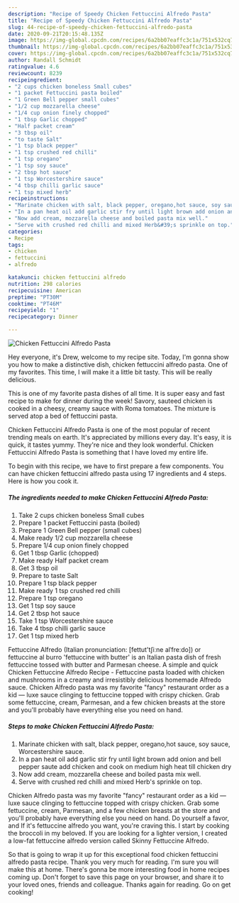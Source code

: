 ```yaml
---
description: "Recipe of Speedy Chicken Fettuccini Alfredo Pasta"
title: "Recipe of Speedy Chicken Fettuccini Alfredo Pasta"
slug: 44-recipe-of-speedy-chicken-fettuccini-alfredo-pasta
date: 2020-09-21T20:15:48.135Z
image: https://img-global.cpcdn.com/recipes/6a2bb07eaffc3c1a/751x532cq70/chicken-fettuccini-alfredo-pasta-recipe-main-photo.jpg
thumbnail: https://img-global.cpcdn.com/recipes/6a2bb07eaffc3c1a/751x532cq70/chicken-fettuccini-alfredo-pasta-recipe-main-photo.jpg
cover: https://img-global.cpcdn.com/recipes/6a2bb07eaffc3c1a/751x532cq70/chicken-fettuccini-alfredo-pasta-recipe-main-photo.jpg
author: Randall Schmidt
ratingvalue: 4.6
reviewcount: 8239
recipeingredient:
- "2 cups chicken boneless Small cubes"
- "1 packet Fettuccini pasta boiled"
- "1 Green Bell pepper small cubes"
- "1/2 cup mozzarella cheese"
- "1/4 cup onion finely chopped"
- "1 tbsp Garlic chopped"
- "Half packet cream"
- "3 tbsp oil"
- "to taste Salt"
- "1 tsp black pepper"
- "1 tsp crushed red chilli"
- "1 tsp oregano"
- "1 tsp soy sauce"
- "2 tbsp hot sauce"
- "1 tsp Worcestershire sauce"
- "4 tbsp chilli garlic sauce"
- "1 tsp mixed herb"
recipeinstructions:
- "Marinate chicken with salt, black pepper, oregano,hot sauce, soy sauce, Worcestershire sauce."
- "In a pan heat oil add garlic stir fry until light brown add onion and bell pepper saute add chicken and cook on medium high heat till chicken dry"
- "Now add cream, mozzarella cheese and boiled pasta mix well."
- "Serve with crushed red chilli and mixed Herb&#39;s sprinkle on top."
categories:
- Recipe
tags:
- chicken
- fettuccini
- alfredo

katakunci: chicken fettuccini alfredo 
nutrition: 298 calories
recipecuisine: American
preptime: "PT30M"
cooktime: "PT46M"
recipeyield: "1"
recipecategory: Dinner

---
```



![Chicken Fettuccini Alfredo Pasta](https://img-global.cpcdn.com/recipes/6a2bb07eaffc3c1a/751x532cq70/chicken-fettuccini-alfredo-pasta-recipe-main-photo.jpg)

Hey everyone, it's Drew, welcome to my recipe site. Today, I'm gonna show you how to make a distinctive dish, chicken fettuccini alfredo pasta. One of my favorites. This time, I will make it a little bit tasty. This will be really delicious.

This is one of my favorite pasta dishes of all time. It is super easy and fast recipe to make for dinner during the week! Savory, sauteed chicken is cooked in a cheesy, creamy sauce with Roma tomatoes. The mixture is served atop a bed of fettuccini pasta.

Chicken Fettuccini Alfredo Pasta is one of the most popular of recent trending meals on earth. It's appreciated by millions every day. It's easy, it is quick, it tastes yummy. They're nice and they look wonderful. Chicken Fettuccini Alfredo Pasta is something that I have loved my entire life.


To begin with this recipe, we have to first prepare a few components. You can have chicken fettuccini alfredo pasta using 17 ingredients and 4 steps. Here is how you cook it.

<!--inarticleads1-->

##### The ingredients needed to make Chicken Fettuccini Alfredo Pasta:

1. Take 2 cups chicken boneless Small cubes
1. Prepare 1 packet Fettuccini pasta (boiled)
1. Prepare 1 Green Bell pepper (small cubes)
1. Make ready 1/2 cup mozzarella cheese
1. Prepare 1/4 cup onion finely chopped
1. Get 1 tbsp Garlic (chopped)
1. Make ready Half packet cream
1. Get 3 tbsp oil
1. Prepare to taste Salt
1. Prepare 1 tsp black pepper
1. Make ready 1 tsp crushed red chilli
1. Prepare 1 tsp oregano
1. Get 1 tsp soy sauce
1. Get 2 tbsp hot sauce
1. Take 1 tsp Worcestershire sauce
1. Take 4 tbsp chilli garlic sauce
1. Get 1 tsp mixed herb


Fettuccine Alfredo (Italian pronunciation: [fettut&#39;tʃiːne alˈfreːdo]) or fettuccine al burro &#39;fettuccine with butter&#39; is an Italian pasta dish of fresh fettuccine tossed with butter and Parmesan cheese. A simple and quick Chicken Fettuccine Alfredo Recipe - Fettuccine pasta loaded with chicken and mushrooms in a creamy and irresistibly delicious homemade Alfredo sauce. Chicken Alfredo pasta was my favorite &#34;fancy&#34; restaurant order as a kid — luxe sauce clinging to fettuccine topped with crispy chicken. Grab some fettuccine, cream, Parmesan, and a few chicken breasts at the store and you&#39;ll probably have everything else you need on hand. 

<!--inarticleads2-->

##### Steps to make Chicken Fettuccini Alfredo Pasta:

1. Marinate chicken with salt, black pepper, oregano,hot sauce, soy sauce, Worcestershire sauce.
1. In a pan heat oil add garlic stir fry until light brown add onion and bell pepper saute add chicken and cook on medium high heat till chicken dry
1. Now add cream, mozzarella cheese and boiled pasta mix well.
1. Serve with crushed red chilli and mixed Herb&#39;s sprinkle on top.


Chicken Alfredo pasta was my favorite &#34;fancy&#34; restaurant order as a kid — luxe sauce clinging to fettuccine topped with crispy chicken. Grab some fettuccine, cream, Parmesan, and a few chicken breasts at the store and you&#39;ll probably have everything else you need on hand. Do yourself a favor, and If it&#39;s fettuccine alfredo you want, you&#39;re craving this. I start by cooking the broccoli in my beloved. If you are looking for a lighter version, I created a low-fat fettuccine alfredo version called Skinny Fettuccine Alfredo. 

So that is going to wrap it up for this exceptional food chicken fettuccini alfredo pasta recipe. Thank you very much for reading. I'm sure you will make this at home. There's gonna be more interesting food in home recipes coming up. Don't forget to save this page on your browser, and share it to your loved ones, friends and colleague. Thanks again for reading. Go on get cooking!
